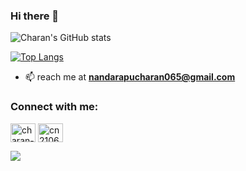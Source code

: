 ### Hi there 👋

<!--
**Charan-Nandarapu/Charan-Nandarapu** is a ✨ _special_ ✨ repository because its `README.md` (this file) appears on your GitHub profile.

Here are some ideas to get you started:

- 🔭 I’m currently working on ...
- 🌱 I’m currently learning ...
- 👯 I’m looking to collaborate on ...
- 🤔 I’m looking for help with ...
- 💬 Ask me about ...
- 📫 How to reach me: ...
- 😄 Pronouns: ...
- ⚡ Fun fact: ...
-->

![Charan's GitHub stats](https://github-readme-stats.vercel.app/api?username=Charan-Nandarapu&show_icons=true&theme=radical)

[![Top Langs](https://github-readme-stats.vercel.app/api/top-langs/?username=Charan-Nandarapu&layout=compact)](https://github.com/Charan-Nandarapu/github-readme-stats)

- 📫 reach me at **nandarapucharan065@gmail.com**
<h3 align="left">Connect with me:</h3>
<p align="left">
<a href="https://www.linkedin.com/in/charan-nandarapu/" target="blank"><img align="center" src="https://raw.githubusercontent.com/rahuldkjain/github-profile-readme-generator/master/src/images/icons/Social/linked-in-alt.svg" alt="charan-nandarapu" height="30" width="40" /></a>
<a href="https://www.hackerrank.com/cn2106" target="blank"><img align="center" src="https://raw.githubusercontent.com/rahuldkjain/github-profile-readme-generator/master/src/images/icons/Social/hackerrank.svg" alt="cn2106" height="30" width="40" /></a>
</p>


![](https://komarev.com/ghpvc/?username=Charan-Nandarapu&color=brightgreen&label=PROFILE+VIEWS)
